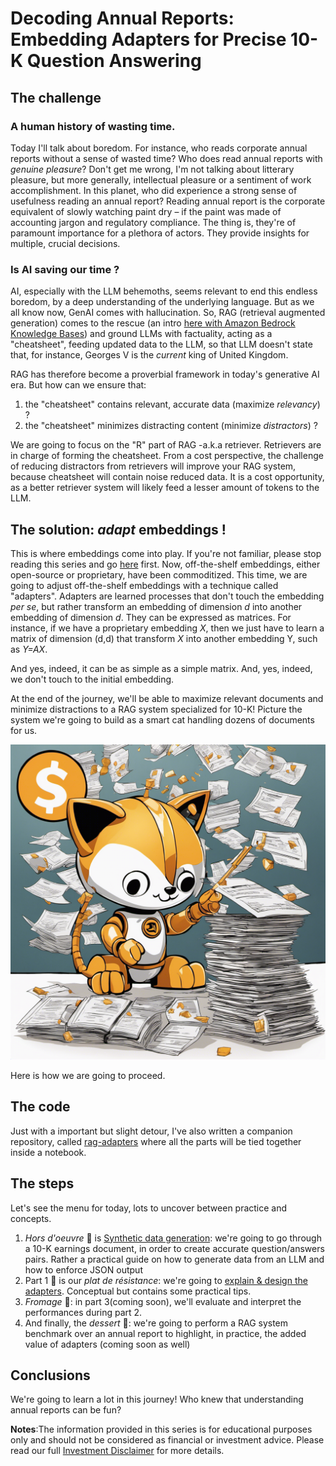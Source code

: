 # Decoding Annual Reports: Embedding Adapters for Precise 10-K Question Answering

## The challenge


### A human history of wasting time.

Today I'll talk about boredom. For instance, who reads corporate annual reports without a sense of wasted time? Who does read annual reports with _genuine pleasure_? Don't get me wrong, I'm not talking about litterary pleasure, but more generally, intellectual pleasure or a sentiment of work accomplishment. In this planet, who did experience a strong sense of usefulness reading an annual report? Reading annual report is the corporate equivalent of slowly watching paint dry – if the paint was made of accounting jargon and regulatory compliance. The thing is, they're of paramount importance for a plethora of actors. They provide insights for multiple, crucial decisions.


### Is AI saving our time ?

AI, especially with the LLM behemoths, seems relevant to end this endless boredom, by a deep understanding of the underlying language. But as we all know now, GenAI comes with hallucination. So, RAG (retrieval augmented generation) comes to the rescue (an intro [here with Amazon Bedrock Knowledge Bases](https://mnemlaghi.github.io/cloud-embeddings/part-four-store)) and ground LLMs with factuality, acting as a "cheatsheet", feeding updated data to the LLM, so that LLM doesn't state that, for instance, Georges V is the *current* king of United Kingdom.

RAG has therefore become a proverbial framework in today's generative AI era. But how can we ensure that:
1. the "cheatsheet" contains relevant, accurate data (maximize *relevancy*) ?
2. the "cheatsheet" minimizes distracting content  (minimize *distractors*) ?

We are going to focus on the "R" part of RAG -a.k.a retriever. Retrievers are in charge of forming the cheatsheet. From a cost perspective, the challenge of reducing distractors from retrievers will improve your RAG system, because cheatsheet will contain noise reduced data. It is a cost opportunity, as a better retriever system will likely feed a lesser amount of tokens to the LLM.


## The solution: _adapt_ embeddings !

This is where embeddings come into play. If you're not familiar, please stop reading this series and go [here](https://mnemlaghi.github.io/cloud-embeddings/) first. Now, off-the-shelf embeddings, either open-source or proprietary, have been commoditized. This time, we are going to adjust off-the-shelf embeddings with a technique called "adapters".  Adapters are learned processes that don't touch the embedding *per se*, but rather transform an embedding of dimension _d_ into another embedding of dimension _d_. They can be expressed as matrices. For instance, if we have a proprietary embedding _X_, then we just have to learn a matrix of dimension (d,d) that transform _X_ into another embedding Y, such as _Y=AX_.

And yes, indeed, it can be as simple as a simple matrix. And, yes, indeed, we don't touch to the initial embedding.

At the end of the journey, we'll be able to maximize relevant documents and minimize distractions to a  RAG system specialized for 10-K! Picture the system we're going to build as a smart cat handling dozens of documents for us.


![Your cat robot](catrobot.png)


Here is how we are going to proceed.


## The code

Just with a important but slight detour, I've also written a companion repository, called [rag-adapters](https://github.com/mNemlaghi/rag-adapters) where all the parts will be tied together inside a notebook.


## The steps

Let's see the menu for today, lots to uncover between practice and concepts. 

1. _Hors d'oeuvre_ 🥗 is [Synthetic data generation](part-one-data-generation): we're going to go through a 10-K earnings document, in order to create accurate question/answers pairs. Rather a practical guide on how to generate data from an LLM and how to enforce JSON output
2. Part 1 🥘 is our *plat de résistance*: we're going to [explain & design the adapters](part-two-adapters-training). Conceptual but contains some practical tips.
3. _Fromage_  🧀: in part 3(coming soon), we'll evaluate and interpret the performances during part 2. 
4. And finally, the  _dessert_ 🍰:  we're going to perform a RAG system benchmark over an annual report to highlight, in practice, the added value of adapters (coming soon as well)


## Conclusions

We're going to learn a lot in this journey! Who knew that understanding annual reports can be fun?


__Notes__:The information provided in this series is for educational purposes only and should not be considered as financial or investment advice. Please read our full [Investment Disclaimer](disclaimer) for more details.